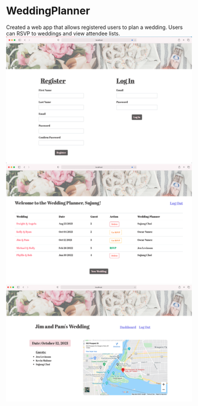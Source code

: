 # WeddingPlanner
Created a web app that allows registered users to plan a wedding. Users can RSVP to weddings and view attendee lists.
![](images/wedding1.png)
![](images/wedding2.png)
![](images/wedding3.png)
